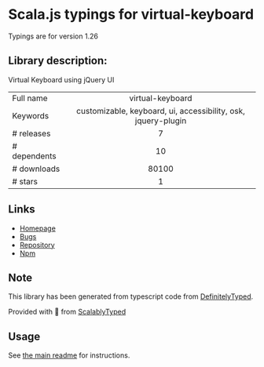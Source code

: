 
# Scala.js typings for virtual-keyboard

Typings are for version 1.26

## Library description:
Virtual Keyboard using jQuery UI

|                    |                 |
| ------------------ | :-------------: |
| Full name          | virtual-keyboard |
| Keywords           | customizable, keyboard, ui, accessibility, osk, jquery-plugin |
| # releases         | 7 |
| # dependents       | 10 |
| # downloads        | 80100 |
| # stars            | 1 |

## Links
- [Homepage](https://github.com/Mottie/Keyboard)
- [Bugs](https://github.com/Mottie/Keyboard/issues)
- [Repository](https://github.com/Mottie/keyboard)
- [Npm](https://www.npmjs.com/package/virtual-keyboard)
    


## Note
This library has been generated from typescript code from [DefinitelyTyped](https://definitelytyped.org).

Provided with :purple_heart: from [ScalablyTyped](https://github.com/oyvindberg/ScalablyTyped)

## Usage
See [the main readme](../../readme.md) for instructions.


